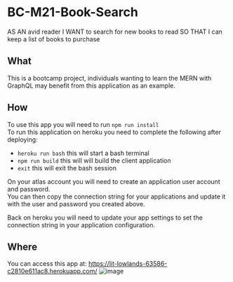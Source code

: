 # BC-M21-Book-Search
AS AN avid reader I WANT to search for new books to read SO THAT I can keep a list of books to purchase

## What
This is a bootcamp project, individuals wanting to learn the MERN with GraphQL may benefit from this application as an example. 

## How
To use this app you will need to run `npm run install`  
To run this application on heroku you need to complete the following after deploying:  
  - `heroku run bash`  this will start a bash terminal
  - `npm run build` this will will build the client application
  - `exit` this will exit the bash session

On your atlas account you will need to create an application user account and password.  
You can then copy the connection string for your applications and update it with the user and password you created above.   

Back on heroku you will need to update your app settings to set the connection string in your application configuration. 

## Where
You can access this app at: https://lit-lowlands-63586-c2810e611ac8.herokuapp.com/
![image](https://github.com/CodeByDex/BC-M21-Book-Search/assets/119005046/d1d3d9dc-4330-4845-b307-e59d507ba2a9)
